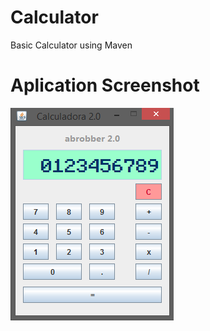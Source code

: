 # Calculator
Basic Calculator using Maven

# Aplication Screenshot
![Screenshot aplication](https://raw.githubusercontent.com/abrobber/calculator/develop/img/2019-11-09_20-13-27.png)

